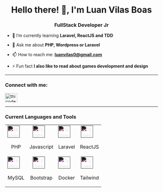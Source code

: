 <h1 align="center">Hello there! 👋, I'm Luan Vilas Boas</h1>
<h3 align="center">FullStack Developer Jr</h3>

- 🌱 I’m currently learning **Laravel, ReactJS and TDD**

- 💬 Ask me about **PHP, Wordpress or Laravel**

- 📫 How to reach me: **luanvilas0@gmail.com**

- ⚡ Fun fact **I also like to read about games development and design**
<hr/>
<h3 align="left">Connect with me:</h3>
<p align="left">
<a href="https://linkedin.com/in/luanvilasboas-desenvolvedor/" target="blank"><img align="center" src="https://raw.githubusercontent.com/rahuldkjain/github-profile-readme-generator/master/src/images/icons/Social/linked-in-alt.svg" alt="thicode" height="30" width="40" /></a>

</p>
<hr/>
<h3>Current Languages and Tools</h3>
<table>
  <tbody td align="center">
    <tr>
      <td align="center">
        <img
          src="https://cdn.jsdelivr.net/npm/simple-icons@3.13.0/icons/php.svg"
          height="40"
          alt="javascript logo"
          style="filter: invert(100%);"
        />
        <img width="12" /><br><p>PHP</p>
      </td>
      <td align="center">
        <img
          src="https://cdn.jsdelivr.net/npm/simple-icons@3.13.0/icons/javascript.svg"
          height="40"
          alt="typescript logo"
          style="filter: invert(100%);"
        />
        <img width="12" /><br><p>Javascript</p>
        </td>
        <td align="center">
        <img
            src="https://cdn.jsdelivr.net/npm/simple-icons@3.13.0/icons/laravel.svg"
            height="40"
            alt="typescript logo"
            style="filter: invert(100%);"
        />
        <img width="12" /><br><p>Laravel</p>
        </td>
        <td align="center">
        <img
            src="https://cdn.jsdelivr.net/npm/simple-icons@3.13.0/icons/react.svg"
            height="40"
            alt="typescript logo"
            style="filter: invert(100%);"
        />
        <img width="12" /> <br><p>ReactJS</p>
        </td>
    </tr>
    <tr>
        <td align="center">
            <img
                src="https://cdn.jsdelivr.net/npm/simple-icons@3.13.0/icons/mysql.svg"
                height="40"
                alt="typescript logo"
                style="filter: invert(100%);"
            />
            <img width="12" /><p>MySQL</p> 
            </td>
        <td align="center">
        <img
            src="https://cdn.jsdelivr.net/npm/simple-icons@3.13.0/icons/tailwindcss.svg"
            height="40"
            alt="typescript logo"
            style="filter: invert(100%);"
        />
        <img width="12" /><p>Bootstrap</p>
        </td>
        <td align="center">
            <img
                src="https://cdn.jsdelivr.net/npm/simple-icons@3.13.0/icons/docker.svg"
                height="40"
                alt="typescript logo"
                style="filter: invert(100%);"
            />
            <img width="12" /><p>Docker</p>
            </td>   
            <td align="center">
                <img
                    src="https://cdn.jsdelivr.net/npm/simple-icons@3.13.0/icons/tailwindcss.svg"
                    height="40"
                    alt="typescript logo"
                    style="filter: invert(100%);"
                />
                <img width="12" /><p>Tailwind</p>
            </td>        
    </tr>
  </tbody>
</table>
